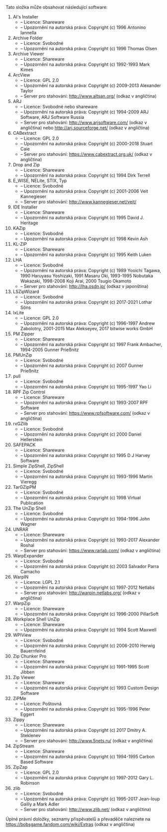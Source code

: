 ﻿Tato složka může obsahovat následující software:

1. AI's Installer
   - – Licence: Shareware
   - – Upozornění na autorská práva: Copyright (c) 1996 Antonino Iannella
2. Archive Folder
   - – Licence: Svobodné
   - – Upozornění na autorská práva: Copyright (c) 1996 Thomas Olsen
3. Archive Viewer
   - – Licence: Shareware
   - – Upozornění na autorská práva: Copyright (c) 1992-1993 Mark Kimes
4. ArcView
   - – Licence: GPL 2.0
   - – Upozornění na autorská práva: Copyright (c) 2009-2013 Alexander Taylor
   - – Server pro stahování: http://www.altsan.org/ (odkaz v angličtina)
5. ARJ
   - – Licence: Svobodné nebo shareware
   - – Upozornění na autorská práva: Copyright (c) 1994-2009 ARJ Software, ARJ Software Russia
   - – Server pro stahování: http://www.arjsoftware.com/ (odkaz v angličtina) nebo http://arj.sourceforge.net/ (odkaz v angličtina)
6. CABextract
   - – Licence: GPL 2.0
   - – Upozornění na autorská práva: Copyright (c) 2000-2018 Stuart Caie
   - – Server pro stahování: https://www.cabextract.org.uk/ (odkaz v angličtina)
7. Drop and Zip
   - – Licence: Shareware
   - – Upozornění na autorská práva: Copyright (c) 1994 Dirk Terrell
8. E_WISE, NELite, STIX, Typ
   - – Licence: Svobodné
   - – Upozornění na autorská práva: Copyright (c) 2001-2006 Veit Kannegieser
   - – Server pro stahování: http://www.kannegieser.net/veit/
9. IDE Installer
   - – Licence: Shareware
   - – Upozornění na autorská práva: Copyright (c) 1995 David J. Heritage
10. KAZip
    - – Licence: Svobodné
    - – Upozornění na autorská práva: Copyright (c) 1998 Kevin Ash
11. KL-ZIP
    - – Licence: Shareware
    - – Upozornění na autorská práva: Copyright (c) 1995 Keith Luken
12. LHA
    - – Licence: Svobodné
    - – Upozornění na autorská práva: Copyright (c) 1989 Yooichi Tagawa, 1990 Haruyasu Yoshizaki, 1991 Masaru Oki, 1993-1995 Nobutaka Wakazaki, 1998-2008 Koji Arai, 2000 Tsugio Okamoto
    - – Server pro stahování: http://lha.osdn.jp/ (odkaz v japonština)
13. LSZipWizard
    - – Licence: Svobodné
    - – Upozornění na autorská práva: Copyright (c) 2017-2021 Lothar Söns
14. lxLite
    - – Licence: GPL 2.0
    - – Upozornění na autorská práva: Copyright (c) 1996-1997 Andrew Zabolotny, 2001-2015 Max Alekseyev, 2017 bitwise works GmbH
15. PM Zipper
    - – Licence: Shareware
    - – Upozornění na autorská práva: Copyright (c) 1997 Frank Ambacher, 1994-2005 Gunner Prießnitz
16. PMUnZip
    - – Licence: Svobodné
    - – Upozornění na autorská práva: Copyright (c) 2007 Gunner Prießnitz
17. pull
    - – Licence: Svobodné
    - – Upozornění na autorská práva: Copyright (c) 1995-1997 Yao Li
18. RPF Zip Control
    - – Licence: Shareware
    - – Upozornění na autorská práva: Copyright (c) 1993-2007 RPF Software
    - – Server pro stahování: https://www.rpfsoftware.com/ (odkaz v angličtina)
19. rxGZlib
    - – Licence: Svobodné
    - – Upozornění na autorská práva: Copyright (c) 2000 Daniel Hellerstein
20. SAFEPACK
    - – Licence: Shareware
    - – Upozornění na autorská práva: Copyright (c) 1995 D J Harvey Software
21. Simple ZipShell, ZipShell
    - – Licence: Svobodné
    - – Upozornění na autorská práva: Copyright (c) 1993-1996 Martin Vieregg
22. TarGZipPM
    - – Licence: Svobodné
    - – Upozornění na autorská práva: Copyright (c) 1998 Virtual Publication
23. The UnZip Shell
    - – Licence: Svobodné
    - – Upozornění na autorská práva: Copyright (c) 1994-1996 John Wagner
24. UNRAR
    - – Licence: Shareware
    - – Upozornění na autorská práva: Copyright (c) 1993-2017 Alexander Roshal
    - – Server pro stahování: https://www.rarlab.com/ (odkaz v angličtina)
25. WarpExpander
    - – Licence: Svobodné
    - – Upozornění na autorská práva: Copyright (c) 2003 Salvador Parra Camacho
26. WarpIN
    - – Licence: LGPL 2.1
    - – Upozornění na autorská práva: Copyright (c) 1997-2012 Netlabs
    - – Server pro stahování: http://warpin.netlabs.org/ (odkaz v angličtina)
27. WarpZip
    - – Licence: Shareware
    - – Upozornění na autorská práva: Copyright (c) 1996-2000 PillarSoft
28. Workplace Shell UnZip
    - – Licence: Shareware
    - – Upozornění na autorská práva: Copyright (c) 1994 Scott Maxwell
29. WPIView
    - – Licence: Svobodné
    - – Upozornění na autorská práva: Copyright (c) 2006-2010 Herwig Bauernfeind
30. Zip Chunker Pro
    - – Licence: Shareware
    - – Upozornění na autorská práva: Copyright (c) 1991-1995 Scott Jibben
31. Zip Viewer
    - – Licence: Shareware
    - – Upozornění na autorská práva: Copyright (c) 1993 Custom Design Software
32. ZiPMe
    - – Licence: Poštovná
    - – Upozornění na autorská práva: Copyright (c) 1995-1996 Peter Eggert
33. Zippy
    - – Licence: Shareware
    - – Upozornění na autorská práva: Copyright (c) 2017 Dmitry A. Steklenev
    - – Server pro stahování: http://www.5nets.ru/ (odkaz v angličtina)
34. ZipStream
    - – Licence: Shareware
    - – Upozornění na autorská práva: Copyright (c) 1994-1995 Carbon Based Software
35. ZipZap
    - – Licence: GPL 2.0
    - – Upozornění na autorská práva: Copyright (c) 1997-2012 Gary L. Robinson
36. zlib
    - – Licence: Svobodné
    - – Upozornění na autorská práva: Copyright (c) 1995-2017 Jean-loup Gailly a Mark Adler
    - – Server pro stahování: http://www.zlib.net/ (odkaz v angličtina)

Úplné právní doložky, seznamy přispěvatelů a převaděče naleznete na https://bobsgame.fandom.com/wiki/Extras (odkaz v angličtina)
